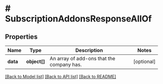 # # SubscriptionAddonsResponseAllOf

## Properties

Name | Type | Description | Notes
------------ | ------------- | ------------- | -------------
**data** | **object[]** | An array of add-ons that the company has. | [optional]

[[Back to Model list]](../README.md#documentation-for-models) [[Back to API list]](../README.md#documentation-for-api-endpoints) [[Back to README]](../README.md)
